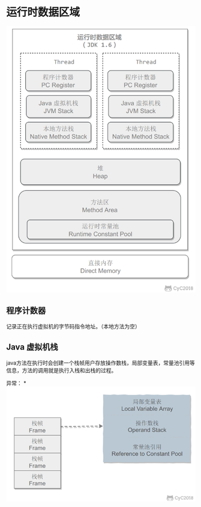 # 运行时数据区域

![title](https://raw.githubusercontent.com/pallcard/noteImg/master/noteImg/2020/03/17/5778d113-8e13-4c53-b5bf-801e58080b97-1584375173434.png)

## 程序计数器
记录正在执行虚拟机的字节码指令地址。（本地方法为空）

## Java 虚拟机栈
java方法在执行时会创建一个栈帧用户存放操作数栈，局部变量表，常量池引用等信息，方法的调用就是执行入栈和出栈的过程。

异常：
*
![title](https://raw.githubusercontent.com/pallcard/noteImg/master/noteImg/2020/03/17/8442519f-0b4d-48f4-8229-56f984363c69-1584375708954.png)











